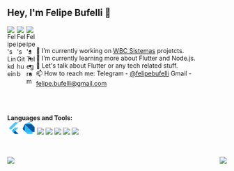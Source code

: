 ## Hey, I'm Felipe Bufelli 👋

<a href="https://www.linkedin.com/in/felipebufelli/">
  <img align="left" alt="Felipe's Linkdein" width="22px" src="https://cdn.jsdelivr.net/npm/simple-icons@v3/icons/linkedin.svg" />
</a>
<a href="https://github.com/felipebufelli">
  <img align="left" alt="Felipe's Github" width="22px" src="https://cdn.jsdelivr.net/npm/simple-icons@v3/icons/github.svg" />
</a>
<a href="https://t.me/felipebufelli">
  <img align="left" alt="Felipe's Telegram" width="22px" src="https://cdn.jsdelivr.net/npm/simple-icons@v3/icons/telegram.svg" />
</a>

<br/>
<br/>


- 🔭 I’m currently working on [WBC Sistemas](https://www.wbcsistemas.com) projetcts.
- 🌱 I’m currently learning more about Flutter and Node.js.
- 💬 Let's talk about Flutter or any tech related stuff.
- 📫 How to reach me: 
    Telegram - [@felipebufelli](https://t.me/felipebufelli)
    Gmail - felipe.bufelli@gmail.com
<br/>
<br/>

**Languages and Tools:**  
<code><img height="30" src="https://raw.githubusercontent.com/github/explore/80688e429a7d4ef2fca1e82350fe8e3517d3494d/topics/flutter/flutter.png"></code>
<code><img height="30" src="https://raw.githubusercontent.com/github/explore/80688e429a7d4ef2fca1e82350fe8e3517d3494d/topics/dart/dart.png"></code>
<code><img height="30" src="https://external-content.duckduckgo.com/iu/?u=http%3A%2F%2Fclipart-library.com%2Fnew_gallery%2F289-2896071_python-logo-png-165709.png&f=1&nofb=1"></code>
<code><img height="30" src="https://seeklogo.com/images/A/arduino-logo-BC7CBC1DAA-seeklogo.com.png"></code>
<code><img height="30" src="https://external-content.duckduckgo.com/iu/?u=https%3A%2F%2Fmatlababc.files.wordpress.com%2F2015%2F08%2Fmatlab_logo.png&f=1&nofb=1"></code>
<code><img height="30" src="https://miro.medium.com/v2/resize:fit:800/1*bc9pmTiyKR0WNPka2w3e0Q.png"></code>
<code><img height="30" src="[https://miro.medium.com/v2/resize:fit:800/1*bc9pmTiyKR0WNPka2w3e0Q.png](https://banner2.cleanpng.com/20180509/gvq/kisspng-computer-icons-python-programming-language-5af3b9e657db44.4301672315259222783599.jpg)"></code>

<br/>
<br/>

<a href="https://github.com/felipebufelli">
  <img align="left" src="https://github-readme-stats.vercel.app/api/top-langs/?username=felipebufelli&theme=dark&layout=compact" />
</a>

<a href="https://github.com/felipebufelli/gif_finder">
  <img align="right" src="https://github-readme-stats.vercel.app/api/pin/?username=felipebufelli&repo=gif_finder&show_owner=true&theme=dark" />
</a>


